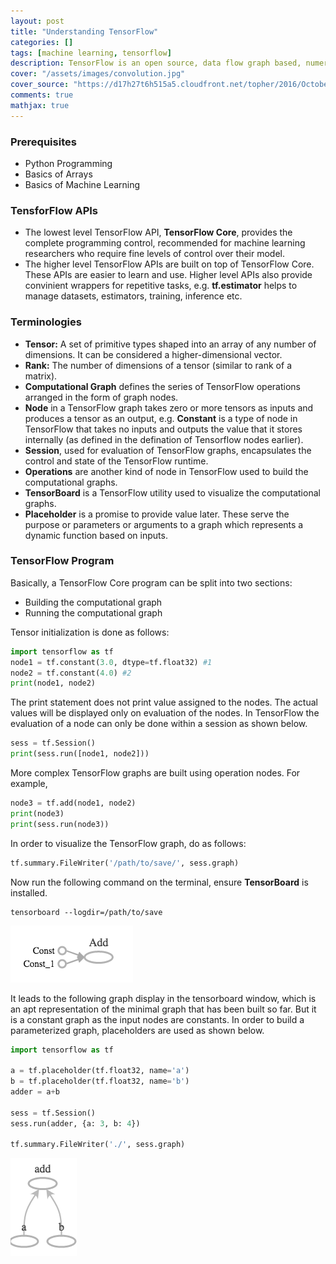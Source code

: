 ```yaml
---
layout: post
title: "Understanding TensorFlow"
categories: []
tags: [machine learning, tensorflow]
description: TensorFlow is an open source, data flow graph based, numerical computation library. Nodes in the graph represent mathematical operations, while edges represent the multidimensional data arrays communicated between them.
cover: "/assets/images/convolution.jpg"
cover_source: "https://d17h27t6h515a5.cloudfront.net/topher/2016/October/580f8f75_8-convolutional-neural-networks/8-convolutional-neural-networks.jpg"
comments: true
mathjax: true
---
```


### Prerequisites

* Python Programming
* Basics of Arrays
* Basics of Machine Learning

### TensforFlow APIs

* The lowest level TensorFlow API, **TensorFlow Core**, provides the complete programming control, recommended for machine learning researchers who require fine levels of control over their model.
* The higher level TensorFlow APIs are built on top of TensorFlow Core. These APIs are easier to learn and use. Higher level APIs also provide convinient wrappers for repetitive tasks, e.g. **tf.estimator** helps to manage datasets, estimators, training, inference etc.

### Terminologies

* **Tensor:** A set of primitive types shaped into an array of any number of dimensions. It can be considered a higher-dimensional vector.
* **Rank:** The number of dimensions of a tensor (similar to rank of a matrix).
* **Computational Graph** defines the series of TensorFlow operations arranged in the form of graph nodes.
* **Node** in a TensorFlow graph takes zero or more tensors as inputs and produces a tensor as an output, e.g. **Constant** is a type of node in TensorFlow that takes no inputs and outputs the value that it stores internally (as defined in the defination of Tensorflow nodes earlier).
* **Session**, used for evaluation of TensorFlow graphs, encapsulates the control and state of the TensorFlow runtime.
* **Operations** are another kind of node in TensorFlow used to build the computational graphs.
* **TensorBoard** is a TensorFlow utility used to visualize the computational graphs.
* **Placeholder** is a promise to provide value later. These serve the purpose or parameters or arguments to a graph which represents a dynamic function based on inputs.

### TensorFlow Program

Basically, a TensorFlow Core program can be split into two sections:

* Building the computational graph
* Running the computational graph

Tensor initialization is done as follows:

```python
import tensorflow as tf
node1 = tf.constant(3.0, dtype=tf.float32) #1
node2 = tf.constant(4.0) #2
print(node1, node2)
```

The print statement does not print value assigned to the nodes. The actual values will be displayed only on evaluation of the nodes. In TensorFlow the evaluation of a node can only be done within a session as shown below.

```python
sess = tf.Session()
print(sess.run([node1, node2]))
```
More complex TensorFlow graphs are built using operation nodes. For example,

```python
node3 = tf.add(node1, node2)
print(node3)
print(sess.run(node3))
```
In order to visualize the TensorFlow graph, do as follows:

```python
tf.summary.FileWriter('/path/to/save/', sess.graph)
```

Now run the following command on the terminal, ensure **TensorBoard** is installed.

```shell
tensorboard --logdir=/path/to/save
```

![TensorFlow Graph Visualization](/assets/2018-01-02-understanding-tensorflow/fig-1-tensorflow-graph-visualization.png?raw=true)


It leads to the following graph display in the tensorboard window, which is an apt representation of the minimal graph that has been built so far. But it is a constant graph as the input nodes are constants. In order to build a parameterized graph, placeholders are used as shown below.

```python
import tensorflow as tf

a = tf.placeholder(tf.float32, name='a')
b = tf.placeholder(tf.float32, name='b')
adder = a+b

sess = tf.Session()
sess.run(adder, {a: 3, b: 4})

tf.summary.FileWriter('./', sess.graph)
```
![TensorFlow Placeholder Graph](/assets/2018-01-02-understanding-tensorflow/fig-2-placeholder-graph.png?raw=true)
